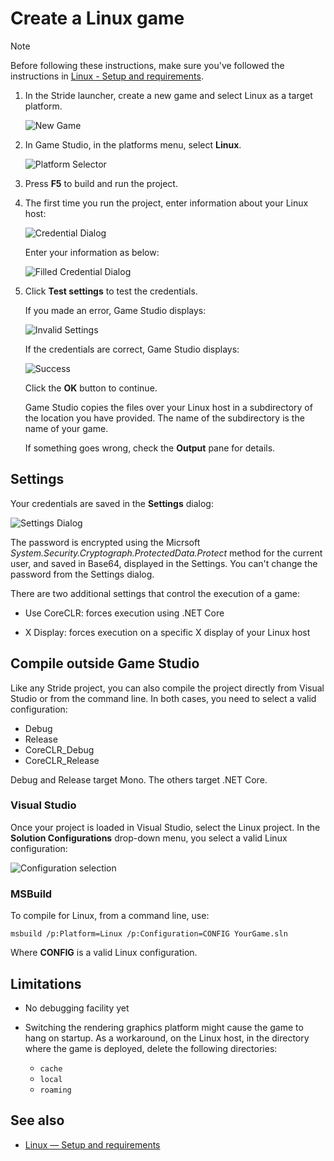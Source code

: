 # Create a Linux game

>[!Note]
>Before following these instructions, make sure you've followed the instructions in [Linux - Setup and requirements](setup-and-requirements.md).

1. In the Stride launcher, create a new game and select Linux as a target platform.

    ![New Game](media/platform_choice.png)

2. In Game Studio, in the platforms menu, select **Linux**.

    ![Platform Selector](media/platform_selector.png)

3. Press **F5** to build and run the project.

4. The first time you run the project, enter information about your Linux host:

    ![Credential Dialog](media/default_credential_dialog.png)

    Enter your information as below:

    ![Filled Credential Dialog](media/filled_credential_dialog.png)

5. Click **Test settings** to test the credentials. 

    If you made an error, Game Studio displays:

    ![Invalid Settings](media/unreachable_host.png)

    If the credentials are correct, Game Studio displays:

    ![Success](media/successful_login.png)

    Click the **OK** button to continue. 
    
    Game Studio copies the files over your Linux host in a subdirectory of the location you have provided. The name of the subdirectory is the name of your game.

    If something goes wrong, check the **Output** pane for details.

## Settings

Your credentials are saved in the **Settings** dialog:

![Settings Dialog](media/remote_settings.png)

The password is encrypted using the Micrsoft *System.Security.Cryptograph.ProtectedData.Protect* method for the current user, and saved in Base64, displayed in the Settings. You can't change the password from the Settings dialog.

There are two additional settings that control the execution of a game:

* Use CoreCLR: forces execution using .NET Core

* X Display: forces execution on a specific X display of your Linux host

## Compile outside Game Studio

Like any Stride project, you can also compile the project directly from Visual Studio or from the command line. In both cases, you need to select a valid configuration:

* Debug
* Release
* CoreCLR_Debug
* CoreCLR_Release

Debug and Release target Mono. The others target .NET Core.

### Visual Studio

Once your project is loaded in Visual Studio, select the Linux project. In the **Solution Configurations** drop-down menu, you select a valid Linux configuration:

![Configuration selection](media/vs_configuration_selection.png)

### MSBuild

To compile for Linux, from a command line, use:

```
msbuild /p:Platform=Linux /p:Configuration=CONFIG YourGame.sln
```

Where **CONFIG** is a valid Linux configuration.

## Limitations

* No debugging facility yet

* Switching the rendering graphics platform might cause the game to hang on startup. As a workaround, on the Linux host, in the directory where the game is deployed, delete the following directories: 

    * `cache`
    * `local`
    * `roaming`

## See also

* [Linux — Setup and requirements](setup-and-requirements.md)